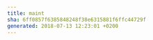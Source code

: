```yaml
---
title: maint
sha: 6ff0857f6385848248f38e6315881f6ffc44729f
generated: 2018-07-13 12:23:01 +0200
---
```

